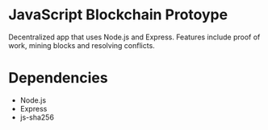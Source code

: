 # JavaScript Blockchain Protoype

Decentralized app that uses Node.js and Express. Features include proof of work, mining blocks and resolving conflicts.

# Dependencies

- Node.js
- Express
- js-sha256
